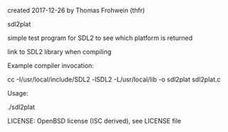 created 2017-12-26 by Thomas Frohwein (thfr)

sdl2plat

simple test program for SDL2 to see which platform is
returned

link to SDL2 library when compiling

Example compiler invocation:

cc -I/usr/local/include/SDL2 -lSDL2 -L/usr/local/lib -o sdl2plat sdl2plat.c

Usage:

./sdl2plat

LICENSE: OpenBSD license (ISC derived), see LICENSE file
